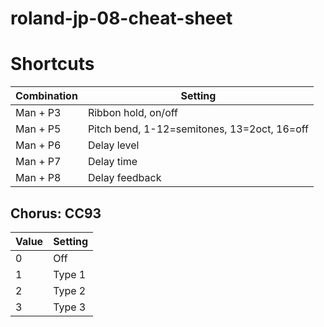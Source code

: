 # roland-jp-08-cheat-sheet

# Shortcuts
|Combination|Setting|
|---|---|
|Man + P3|Ribbon hold, on/off
|Man + P5|Pitch bend, 1-12=semitones, 13=2oct, 16=off
|Man + P6|Delay level|
|Man + P7|Delay time|
|Man + P8|Delay feedback|

## Chorus: CC93
|Value|Setting|
|---|---|
|0|Off|
|1|Type 1|
|2|Type 2|
|3|Type 3|
